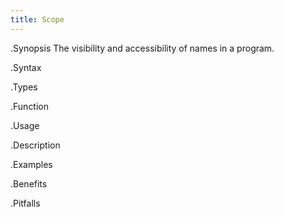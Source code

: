 ```yaml
---
title: Scope
---
```


.Synopsis
The visibility and accessibility of names in a program.

.Syntax

.Types

.Function
       
.Usage

.Description

.Examples

.Benefits

.Pitfalls

